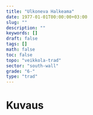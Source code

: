 ```yaml
---
title: "Ulkoneva Halkeama"
date: 1977-01-01T00:00:00+03:00
slug: ""
description: ""
keywords: []
draft: false
tags: []
math: false
toc: false
topo: "veikkola-trad"
sector: "south-wall"
grade: "6-"
type: "trad"
---
```


# Kuvaus

